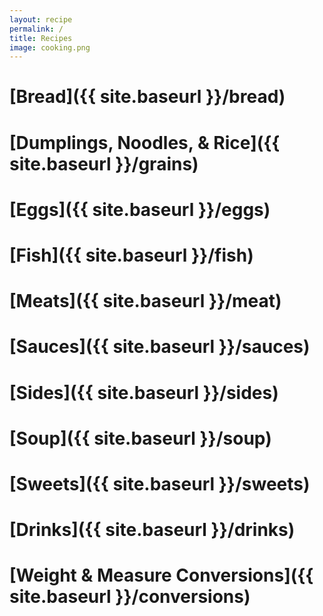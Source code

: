 ```yaml
---
layout: recipe
permalink: /
title: Recipes
image: cooking.png
---
```


# [Bread]({{ site.baseurl }}/bread)

# [Dumplings, Noodles, & Rice]({{ site.baseurl }}/grains)

# [Eggs]({{ site.baseurl }}/eggs)

# [Fish]({{ site.baseurl }}/fish)

# [Meats]({{ site.baseurl }}/meat)

# [Sauces]({{ site.baseurl }}/sauces)

# [Sides]({{ site.baseurl }}/sides)

# [Soup]({{ site.baseurl }}/soup)

# [Sweets]({{ site.baseurl }}/sweets)

# [Drinks]({{ site.baseurl }}/drinks)

# [Weight & Measure Conversions]({{ site.baseurl }}/conversions)
